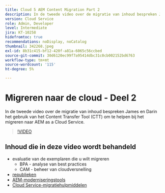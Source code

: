 ```yaml
---
title: Cloud 5 AEM Content Migration Part 2
description: In de tweede video over de migratie van inhoud bespreken James en Darin het gebruik van het Content Transfer Tool (CTT) om te helpen bij het migreren naar AEM as a Cloud Service.
version: Cloud Service
role: Admin, Developer
level: Intermediate
jira: KT-10258
hidefromtoc: true
recommendations: noDisplay, noCatalog
thumbnail: 342268.jpeg
exl-id: 8b31c415-bf12-420f-a81a-6065c56ccbed
source-git-commit: 30d6120ec99f7a95414dbc31c0cb002152bd6763
workflow-type: tm+mt
source-wordcount: '115'
ht-degree: 5%

---
```


# Migreren naar de cloud - Deel 2

In de tweede video over de migratie van inhoud bespreken James en Darin het gebruik van het Content Transfer Tool (CTT) om te helpen bij het migreren naar AEM as a Cloud Service.

>[!VIDEO](https://video.tv.adobe.com/v/342268?quality=12&learn=on)

## Inhoud die in deze video wordt behandeld

+ evaluatie van de exemplaren die u wilt migreren
   + BPA - analyse van best practices
   + CAM - beheer van cloudversnelling
+ [republieken](https://github.com/chetanmeh/oak-console-scripts/tree/master/src/main/groovy/repostats)
+ [AEM-moderniseringstools](https://opensource.adobe.com/aem-modernize-tools/)
+ [Cloud Service-migratiehulpmiddelen](https://github.com/adobe/aem-cloud-service-source-migration)
